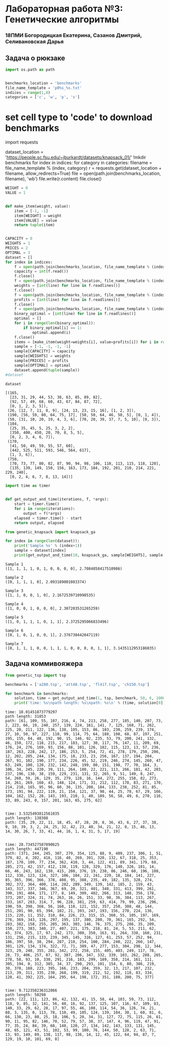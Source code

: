 # Лабораторная работа №3: Генетические алгоритмы
### 18ПМИ Богородицкая Екатерина, Сазанов Дмитрий, Селивановская Дарья

## Задача о рюкзаке


```python
import os.path as path


benchmarks_location = 'benchmarks'
file_name_template = 'p0%s_%s.txt'
indices = range(1,8)
categories = ['c', 'w', 'p', 's']
```
# set cell type to 'code' to download benchmarks
import requests


dataset_location = 'https://people.sc.fsu.edu/~jburkardt/datasets/knapsack_01/'
!mkdir benchmarks
for index in indices:
    for category in categories:
        filename = file_name_template % (index, category)
        r = requests.get(dataset_location + filename, allow_redirects=True)
        file = open(path.join(benchmarks_location, filename), 'wb')
        file.write(r.content)
        file.close()

```python
WEIGHT = 0
VALUE = 1


def make_item(weight, value):
    item = [-1, -1]
    item[WEIGHT] = weight
    item[VALUE] = value
    return tuple(item)


CAPACITY = 0
WEIGHTS = 1
PRICES = 2
OPTIMAL = 3
dataset = []
for index in indices:
    f = open(path.join(benchmarks_location, file_name_template % (index, 'c')))
    capacity = int(f.read())
    f.close()
    f = open(path.join(benchmarks_location, file_name_template % (index, 'w')))
    weights = [int(line) for line in f.readlines()]
    f.close()
    f = open(path.join(benchmarks_location, file_name_template % (index, 'p')))
    profits = [int(line) for line in f.readlines()]
    f.close()
    f = open(path.join(benchmarks_location, file_name_template % (index, 's')))
    binary_optimal = [int(line) for line in f.readlines()]
    optimal = []
    for i in range(len(binary_optimal)):
        if binary_optimal[i] == 1:
            optimal.append(i)
    f.close()
    items = [make_item(weight=weights[i], value=profits[i]) for i in range(len(weights))]
    sample = [-1, -1, -1, -1]
    sample[CAPACITY] = capacity
    sample[WEIGHTS] = weights
    sample[PRICES] = profits
    sample[OPTIMAL] = optimal
    dataset.append(tuple(sample))
#dataset
```


```python
dataset
```




    [(165,
      [23, 31, 29, 44, 53, 38, 63, 85, 89, 82],
      [92, 57, 49, 68, 60, 43, 67, 84, 87, 72],
      [0, 1, 2, 3, 5]),
     (26, [12, 7, 11, 8, 9], [24, 13, 23, 15, 16], [1, 2, 3]),
     (190, [56, 59, 80, 64, 75, 17], [50, 50, 64, 46, 50, 5], [0, 1, 4]),
     (50, [31, 10, 20, 19, 4, 3, 6], [70, 20, 39, 37, 7, 5, 10], [0, 3]),
     (104,
      [25, 35, 45, 5, 25, 3, 2, 2],
      [350, 400, 450, 20, 70, 8, 5, 5],
      [0, 2, 3, 4, 6, 7]),
     (170,
      [41, 50, 49, 59, 55, 57, 60],
      [442, 525, 511, 593, 546, 564, 617],
      [1, 3, 6]),
     (750,
      [70, 73, 77, 80, 82, 87, 90, 94, 98, 106, 110, 113, 115, 118, 120],
      [135, 139, 149, 150, 156, 163, 173, 184, 192, 201, 210, 214, 221, 229, 240],
      [0, 2, 4, 6, 7, 8, 13, 14])]




```python
import time as timer


def get_output_and_time(iterations, f, *args):
    start = timer.time()
    for i in range(iterations):
        output = f(*args)
    elapsed = timer.time() - start
    return output, elapsed
```


```python
from genetic_knapsack import knapsack_ga
```


```python
for index in range(len(dataset)):
    print('Sample %s' % (index+1))
    sample = dataset[index]
    print(get_output_and_time(10, knapsack_ga, sample[WEIGHTS], sample[PRICES], sample[CAPACITY], 100, 10, 100, 0.8),'\n')
```

    Sample 1
    ([1, 1, 1, 1, 0, 1, 0, 0, 0, 0], 2.7084858417510986) 
    
    Sample 2
    ([0, 1, 1, 1, 0], 2.093189001083374) 
    
    Sample 3
    ([1, 1, 0, 0, 1, 0], 2.1672539710998535) 
    
    Sample 4
    ([1, 0, 0, 1, 0, 0, 0], 2.307203531265259) 
    
    Sample 5
    ([1, 0, 1, 1, 1, 0, 1, 1], 2.3725295066833496) 
    
    Sample 6
    ([0, 1, 0, 1, 0, 0, 1], 2.376730442047119) 
    
    Sample 7
    ([0, 1, 1, 1, 0, 0, 1, 1, 1, 0, 0, 0, 0, 1, 1], 3.1435112953186035) 
    
    

## Задача коммивояжера


```python
from genetic_tsp import tsp
```


```python
benchmarks = ['a280.tsp', 'att48.tsp', 'fl417.tsp', 'ch150.tsp']
```


```python
for benchmark in benchmarks:
    solution, time = get_output_and_time(1, tsp, benchmark, 50, 6, 10000)
    print('time: %s\npath length: %s\npath: %s\n' % (time, solution[0], solution[1][0]), '\n')
```

    time: 18.01451873779297
    path length: 31853
    path: [61, 109, 55, 107, 216, 4, 74, 213, 258, 277, 185, 140, 207, 73, 2, 223, 66, 19, 240, 257, 139, 224, 161, 141, 7, 125, 168, 71, 262, 225, 20, 211, 122, 136, 138, 105, 153, 86, 103, 230, 259, 239, 174, 27, 10, 50, 97, 227, 110, 99, 114, 75, 64, 188, 108, 68, 87, 197, 251, 195, 155, 84, 48, 192, 90, 15, 146, 92, 235, 53, 79, 200, 241, 132, 46, 150, 172, 118, 215, 217, 183, 127, 30, 117, 76, 147, 11, 209, 69, 176, 24, 276, 169, 93, 156, 88, 101, 126, 182, 115, 123, 13, 57, 236, 187, 263, 228, 242, 17, 186, 253, 5, 254, 72, 41, 278, 179, 250, 206, 12, 202, 205, 244, 134, 175, 18, 233, 23, 256, 167, 137, 194, 204, 267, 91, 102, 190, 177, 234, 226, 45, 52, 219, 246, 274, 145, 260, 47, 63, 249, 100, 120, 232, 142, 248, 199, 80, 151, 198, 77, 70, 164, 3, 106, 34, 245, 220, 39, 111, 264, 180, 22, 221, 113, 266, 181, 42, 203, 237, 196, 130, 38, 159, 229, 231, 131, 32, 265, 9, 51, 149, 8, 247, 54, 268, 59, 26, 129, 35, 279, 128, 16, 144, 272, 255, 158, 82, 273, 14, 261, 269, 160, 43, 148, 124, 171, 31, 212, 112, 178, 83, 271, 170, 214, 218, 165, 95, 96, 60, 36, 135, 208, 184, 133, 238, 252, 81, 85, 173, 191, 94, 222, 119, 21, 154, 121, 37, 98, 44, 25, 78, 67, 29, 166, 104, 162, 152, 28, 143, 193, 210, 1, 40, 189, 56, 58, 49, 6, 270, 116, 33, 89, 243, 0, 157, 201, 163, 65, 275, 62]
     
    
    time: 3.5325493812561035
    path length: 138388
    path: [35, 29, 22, 11, 18, 45, 47, 28, 20, 8, 36, 43, 6, 27, 37, 38, 9, 10, 39, 3, 2, 24, 25, 32, 42, 23, 40, 34, 21, 12, 0, 15, 46, 13, 14, 30, 26, 7, 33, 41, 44, 16, 1, 4, 31, 5, 17, 19]
     
    
    time: 28.734527587890625
    path length: 447190
    path: [371, 244, 245, 307, 279, 354, 125, 88, 9, 409, 237, 306, 1, 51, 379, 82, 4, 202, 416, 116, 40, 269, 391, 320, 132, 67, 318, 25, 353, 187, 170, 109, 77, 234, 362, 410, 3, 44, 122, 411, 89, 341, 179, 68, 285, 271, 42, 157, 412, 138, 119, 128, 329, 176, 140, 326, 181, 14, 66, 46, 243, 162, 130, 415, 208, 376, 19, 238, 86, 246, 60, 196, 108, 112, 336, 123, 124, 327, 106, 104, 22, 241, 229, 18, 184, 141, 227, 85, 365, 396, 366, 378, 408, 95, 388, 235, 49, 182, 135, 328, 274, 302, 372, 364, 400, 114, 282, 289, 349, 139, 142, 185, 2, 159, 43, 143, 317, 337, 346, 367, 69, 20, 321, 401, 348, 331, 413, 399, 261, 390, 191, 404, 171, 177, 8, 149, 309, 402, 266, 313, 148, 356, 178, 373, 207, 324, 31, 74, 263, 16, 26, 151, 33, 98, 36, 384, 113, 267, 333, 167, 283, 314, 7, 96, 228, 381, 259, 63, 414, 79, 99, 236, 296, 190, 59, 398, 368, 56, 168, 110, 121, 152, 357, 250, 308, 48, 144, 251, 201, 90, 65, 394, 102, 21, 393, 247, 193, 156, 270, 224, 136, 115, 220, 11, 352, 310, 84, 226, 23, 315, 15, 360, 55, 105, 197, 169, 276, 369, 343, 126, 297, 195, 137, 380, 280, 70, 361, 165, 292, 54, 203, 382, 158, 255, 205, 363, 303, 146, 76, 375, 275, 286, 35, 209, 150, 273, 383, 340, 27, 407, 221, 175, 218, 81, 24, 5, 53, 211, 62, 45, 374, 325, 17, 97, 242, 173, 300, 350, 163, 91, 264, 338, 160, 231, 131, 256, 215, 133, 239, 345, 145, 316, 127, 61, 253, 57, 252, 94, 186, 397, 50, 38, 294, 287, 210, 254, 100, 284, 240, 222, 260, 147, 301, 129, 134, 174, 322, 72, 71, 389, 47, 277, 153, 304, 298, 12, 344, 323, 29, 248, 355, 281, 342, 272, 258, 155, 405, 403, 249, 117, 78, 28, 73, 406, 257, 87, 92, 387, 206, 347, 332, 339, 103, 262, 288, 265, 278, 58, 93, 10, 330, 291, 216, 183, 299, 189, 358, 214, 161, 111, 305, 194, 0, 312, 385, 34, 37, 290, 293, 101, 154, 6, 80, 386, 219, 30, 370, 188, 223, 395, 166, 233, 204, 359, 32, 13, 217, 107, 232, 213, 39, 311, 335, 230, 268, 199, 319, 212, 52, 192, 118, 83, 334, 120, 41, 392, 225, 164, 295, 64, 198, 172, 351, 180, 200, 75, 377]
     
    
    time: 9.712358236312866
    path length: 50298
    path: [22, 111, 123, 86, 42, 132, 41, 15, 58, 44, 103, 59, 73, 112, 118, 9, 85, 32, 141, 56, 40, 16, 92, 137, 125, 107, 116, 67, 109, 83, 140, 33, 29, 62, 28, 17, 97, 55, 46, 108, 114, 54, 36, 126, 74, 21, 88, 3, 135, 0, 113, 78, 110, 49, 105, 124, 139, 104, 30, 1, 60, 81, 6, 66, 130, 23, 80, 25, 18, 106, 5, 20, 34, 31, 127, 72, 75, 115, 26, 61, 90, 11, 95, 82, 146, 70, 52, 79, 57, 38, 37, 147, 4, 96, 119, 47, 91, 77, 35, 24, 84, 39, 68, 148, 120, 27, 134, 142, 143, 133, 131, 145, 48, 65, 121, 43, 51, 102, 53, 99, 100, 76, 144, 50, 128, 2, 63, 71, 13, 93, 149, 89, 138, 117, 98, 136, 14, 12, 45, 122, 64, 94, 87, 7, 129, 19, 10, 101, 69, 8]
     
    
    


```python

```
